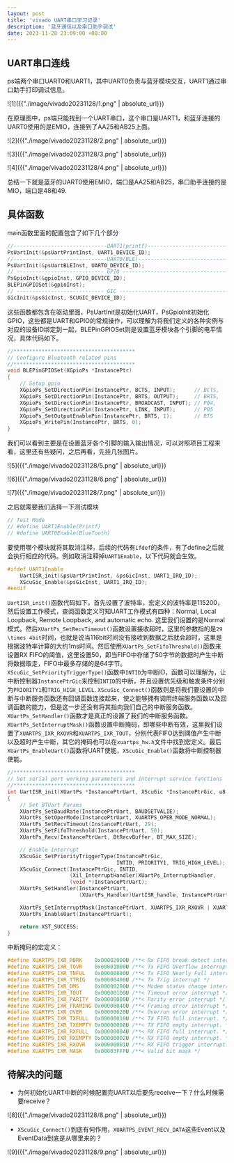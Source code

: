 ```yaml
---
layout: post
title: 'vivado UART串口学习记录'
description: '蓝牙通信以及串口助手调试'
date: 2023-11-28 23:09:00 +08:00
---
```


## UART串口连线

ps端两个串口UART0和UART1，其中UART0负责与蓝牙模块交互，UART1通过串口助手打印调试信息。

![1]({{"./image/vivado20231128/1.png" | absolute_url}})

在原理图中，ps端只能找到一个UART串口，这个串口是UART1，和蓝牙连接的UART0使用的是EMIO，连接到了AA25和AB25上面。

![2]({{"./image/vivado20231128/2.png" | absolute_url}})

![3]({{"./image/vivado20231128/3.png" | absolute_url}})

![4]({{"./image/vivado20231128/4.png" | absolute_url}})

总结一下就是蓝牙的UART0使用EMIO，端口是AA25和AB25，串口助手连接的是MIO，端口是48和49.

## 具体函数

main函数里面的配置包含了如下几个部分
~~~c
//------------------------------UART1(printf)-----------------------------
PsUartInit(&psUartPrintInst, UART1_DEVICE_ID);
//------------------------------UART0(BLE)--------------------------------
PsUartInit(&psUartBLEInst, UART0_DEVICE_ID);
// ---------------------------- GPIO -------------------------------------
PsGpioInit(&gpioInst, GPIO_DEVICE_ID);
BLEPinGPIOSet(&gpioInst);
// ---------------------------- GIC --------------------------------------
GicInit(&psGicInst, SCUGIC_DEVICE_ID);
~~~
这些函数都包含在驱动里面，PsUartInit是初始化UART，PsGpioInit初始化GPIO，这些都是UART和GPIO的常规操作，可以理解为将我们定义的各种实例与对应的设备ID绑定到一起，BLEPinGPIOSet则是设置蓝牙模块各个引脚的电平情况，具体代码如下。
~~~c
//***************************************
// Configure Bluetooth related pins
//***************************************
void BLEPinGPIOSet(XGpioPs *InstancePtr)
{
	// Setup gpio
	XGpioPs_SetDirectionPin(InstancePtr, BCTS, INPUT);		// BCTS,
	XGpioPs_SetDirectionPin(InstancePtr, BRTS, OUTPUT);		// BRTS,
	XGpioPs_SetDirectionPin(InstancePtr, BROADCAST, INPUT); // P04,
	XGpioPs_SetDirectionPin(InstancePtr, LINK, INPUT);		// P05
	XGpioPs_SetOutputEnablePin(InstancePtr, BRTS, 1);		// RTS
	XGpioPs_WritePin(InstancePtr, BRTS, 0);
}
~~~
我们可以看到主要是在设置蓝牙各个引脚的输入输出情况，可以对照项目工程来看，这里还有些疑问，之后再看，先挂几张图片。

![5]({{"./image/vivado20231128/5.png" | absolute_url}})

![6]({{"./image/vivado20231128/6.png" | absolute_url}})

![7]({{"./image/vivado20231128/7.png" | absolute_url}})

之后就需要我们选择一下测试模块
~~~c
// Test Mode
// #define UART1Enable(Printf)
// #define UART0Enable(BlueTooth)
~~~
要使用哪个模块就将其取消注释，后续的代码有`ifdef`的条件，有了define之后就会执行相应的代码。例如取消注释掉`UART1Enable`，以下代码就会生效。
~~~c
#ifdef UART1Enable
	UartISR_init(&psUartPrintInst, &psGicInst, UART1_IRQ_ID);
	XScuGic_Enable(&psGicInst, UART1_IRQ_ID);
#endif
~~~
`UartISR_init()`函数代码如下，首先设置了波特率，宏定义的波特率是115200，然后设置工作模式，查阅函数定义可知UART工作模式有四种：Normal, Local Loopback, Remote Loopback, and automatic echo. 这里我们设置的是Normal模式。然后`XUartPs_SetRecvTimeout()`函数设置接收超时，这里的参数指的是`29 \times 4bit`时间，也就是说当116bit时间没有接收到数据之后就会超时，这里是根据波特率计算的大约1ms时间。然后使用`XUartPs_SetFifoThreshold()`函数来设置RX FIFO的阈值，这里设置50，即当FIFO中存储了50字节的数据时产生中断将数据取走，FIFO中最多存储的是64字节。    
`XScuGic_SetPriorityTriggerType()`函数中`INTID`为中断ID，函数可以理解为，让中断控制器`InstancePtrGic`来控制`INTID`的中断，并且设置优先级和触发条件分别为`PRIORITY1`和`TRIG_HIGH_LEVEL`. `XScuGic_Connect()`函数则是将我们要设置的中断与中断服务函数还有回调函数连接起来，使之能够拥有调用终端服务函数以及回调函数的能力，但是这一步还没有将其指向我们自己的中断服务函数。    
`XUartPs_SetHandler()`函数才是真正的设置了我们的中断服务函数。`XUartPs_SetInterruptMask()`函数设置中断掩码，即哪些中断有效，这里我们设置了`XUARTPS_IXR_RXOVR`和`XUARTPS_IXR_TOUT`，分别代表FIFO达到阈值产生中断以及超时产生中断，其它的掩码也可以在`xuartps_hw.h`文件中找到宏定义。最后`XUartPs_EnableUart()`函数将UART使能，`XScuGic_Enable()`函数将中断控制器使能。
~~~c
//***************************************
// Set serial port working parameters and interrupt service functions
//***************************************
int UartISR_init(XUartPs *InstancePtrUart, XScuGic *InstancePtrGic, u8 INTID)
{
	// Set BTUart Params
	XUartPs_SetBaudRate(InstancePtrUart, BAUDSETVALIE);
	XUartPs_SetOperMode(InstancePtrUart, XUARTPS_OPER_MODE_NORMAL);
	XUartPs_SetRecvTimeout(InstancePtrUart, 29);
	XUartPs_SetFifoThreshold(InstancePtrUart, 50);
	XUartPs_Recv(InstancePtrUart, BtRecvBuffer, BT_MAX_SIZE);

	// Enable Interrupt
	XScuGic_SetPriorityTriggerType(InstancePtrGic,
								   INTID, PRIORITY1, TRIG_HIGH_LEVEL);
	XScuGic_Connect(InstancePtrGic, INTID,
					(Xil_InterruptHandler)XUartPs_InterruptHandler,
					(void *)InstancePtrUart);
	XUartPs_SetHandler(InstancePtrUart,
					   (XUartPs_Handler)UartISR_handle, InstancePtrUart);

	XUartPs_SetInterruptMask(InstancePtrUart, XUARTPS_IXR_RXOVR | XUARTPS_IXR_TOUT);
	XUartPs_EnableUart(InstancePtrUart);

	return XST_SUCCESS;
}
~~~
中断掩码的宏定义：
~~~c
#define XUARTPS_IXR_RBRK	0x00002000U /**< Rx FIFO break detect interrupt */
#define XUARTPS_IXR_TOVR	0x00001000U /**< Tx FIFO Overflow interrupt */
#define XUARTPS_IXR_TNFUL	0x00000800U /**< Tx FIFO Nearly Full interrupt */
#define XUARTPS_IXR_TTRIG	0x00000400U /**< Tx Trig interrupt */
#define XUARTPS_IXR_DMS		0x00000200U /**< Modem status change interrupt */
#define XUARTPS_IXR_TOUT	0x00000100U /**< Timeout error interrupt */
#define XUARTPS_IXR_PARITY 	0x00000080U /**< Parity error interrupt */
#define XUARTPS_IXR_FRAMING	0x00000040U /**< Framing error interrupt */
#define XUARTPS_IXR_OVER	0x00000020U /**< Overrun error interrupt */
#define XUARTPS_IXR_TXFULL 	0x00000010U /**< TX FIFO full interrupt. */
#define XUARTPS_IXR_TXEMPTY	0x00000008U /**< TX FIFO empty interrupt. */
#define XUARTPS_IXR_RXFULL 	0x00000004U /**< RX FIFO full interrupt. */
#define XUARTPS_IXR_RXEMPTY	0x00000002U /**< RX FIFO empty interrupt. */
#define XUARTPS_IXR_RXOVR  	0x00000001U /**< RX FIFO trigger interrupt. */
#define XUARTPS_IXR_MASK	0x00003FFFU /**< Valid bit mask */
~~~

## 待解决的问题
- 为何初始化UART中断的时候配置完UART以后要先receive一下？什么时候需要receive？

![8]({{"./image/vivado20231128/8.png" | absolute_url}})

- `XScuGic_Connect()`到底有何作用，`XUARTPS_EVENT_RECV_DATA`这些Event以及EventData到底是从哪里来的？

![9]({{"./image/vivado20231128/9.png" | absolute_url}})